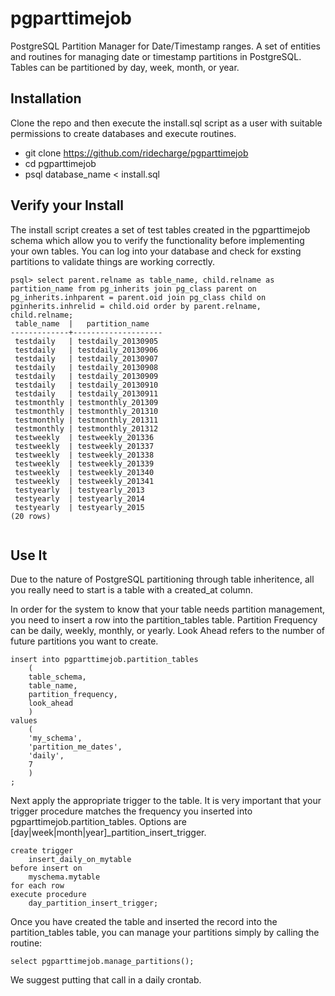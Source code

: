 pgparttimejob
==============

PostgreSQL Partition Manager for Date/Timestamp ranges. A set of entities and routines for managing date or timestamp partitions in PostgreSQL. Tables can be partitioned by day, week, month, or year.

Installation
------------
Clone the repo and then execute the install.sql script as a user with suitable permissions to create databases and execute routines. 
- git clone https://github.com/ridecharge/pgparttimejob
- cd pgparttimejob
- psql database_name < install.sql

Verify your Install
-------------------
The install script creates a set of test tables created in the pgparttimejob schema which allow you to verify the functionality before implementing your own tables. You can log into your database and check for exsting partitions to validate things are working correctly.

```
psql> select parent.relname as table_name, child.relname as partition_name from pg_inherits join pg_class parent on pg_inherits.inhparent = parent.oid join pg_class child on pginherits.inhrelid = child.oid order by parent.relname, child.relname;
 table_name  |   partition_name   
-------------+--------------------
 testdaily   | testdaily_20130905
 testdaily   | testdaily_20130906
 testdaily   | testdaily_20130907
 testdaily   | testdaily_20130908
 testdaily   | testdaily_20130909
 testdaily   | testdaily_20130910
 testdaily   | testdaily_20130911
 testmonthly | testmonthly_201309
 testmonthly | testmonthly_201310
 testmonthly | testmonthly_201311
 testmonthly | testmonthly_201312
 testweekly  | testweekly_201336
 testweekly  | testweekly_201337
 testweekly  | testweekly_201338
 testweekly  | testweekly_201339
 testweekly  | testweekly_201340
 testweekly  | testweekly_201341
 testyearly  | testyearly_2013
 testyearly  | testyearly_2014
 testyearly  | testyearly_2015
(20 rows)


```

Use It
------
Due to the nature of PostgreSQL partitioning through table inheritence, all you really need to start is a table with a created_at column.

In order for the system to know that your table needs partition management, you need to insert a row into the partition_tables table. Partition Frequency can be daily, weekly, monthly, or yearly. Look Ahead refers to the number of future partitions you want to create.

```
insert into pgparttimejob.partition_tables
    (
    table_schema,
    table_name,
    partition_frequency,
    look_ahead
    )
values
    (
    'my_schema',
    'partition_me_dates',
    'daily',
    7
    )
;
```

Next apply the appropriate trigger to the table. It is very important that your trigger procedure matches the frequency you inserted into pgparttimejob.partition_tables. Options are [day|week|month|year]_partition_insert_trigger.

```
create trigger 
    insert_daily_on_mytable 
before insert on 
    myschema.mytable 
for each row 
execute procedure 
    day_partition_insert_trigger;
```

Once you have created the table and inserted the record into the partition_tables table, you can manage your partitions simply by calling the routine:

```
select pgparttimejob.manage_partitions();
```

We suggest putting that call in a daily crontab.
